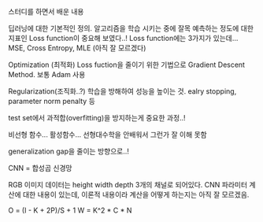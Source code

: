 스터디를 하면서 배운 내용

딥러닝에 대한 기본적인 정의.
알고리즘을 학습 시키는 중에 잘목 예측하는 정도에 대한 지표인 Loss function이 중요해 보였다..!
Loss function에는 3가지가 있는데... MSE, Cross Entropy, MLE (아직 잘 모르겠다)

Optimization (최적화)
Loss fuction을 줄이기 위한 기법으로 Gradient Descent Method. 보통 Adam 사용

Regularization(조직화..?)
학습을 방해하여 성능을 높이는 것. ealry stopping, parameter norm penalty 등

test set에서 과적합(overfitting)을 방지하는게 중요한 과정..!

비선형 함수... 활성함수... 선형대수학을 안배워서 그런가 잘 이해 못함

generalization gap을 줄이는 방향으로..!

CNN = 합성곱 신경망

RGB 이미지 데이터는 height width depth 3개의 채널로 되어있다.
CNN 파라미터 계산에 대한 내용이 있는데, 이론적 내용이라 계산을 어떻게 하는지는 아직 잘 모르겠음.

O = (I - K + 2P)/S + 1
W = K^2 * C * N